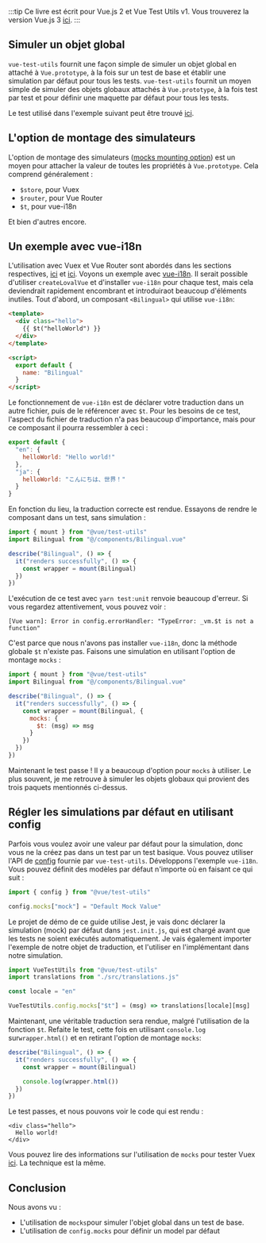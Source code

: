 :::tip Ce livre est écrit pour Vue.js 2 et Vue Test Utils v1.
Vous trouverez la version Vue.js 3 [ici](/v3/fr).
:::

## Simuler un objet global

`vue-test-utils` fournit une façon simple de simuler un objet global en attaché à `Vue.prototype`, à la fois sur un test de base et établir une simulation par défaut pour tous les tests.
`vue-test-utils` fournit un moyen simple de simuler des objets globaux attachés à `Vue.prototype`, à la fois test par test et pour définir une maquette par défaut pour tous les tests.

Le test utilisé dans l'exemple suivant peut être trouvé [ici](https://github.com/lmiller1990/vue-testing-handbook/blob/master/demo-app/tests/unit/Bilingual.spec.js).

## L'option de montage des simulateurs

L'option de montage des simulateurs ([mocks mounting option](https://vue-test-utils.vuejs.org/api/options.html#mocks)) est un moyen pour attacher la valeur de toutes les propriétés à `Vue.prototype`. Cela comprend généralement :

- `$store`, pour Vuex
- `$router`, pour Vue Router
- `$t`, pour vue-i18n

Et bien d'autres encore.

## Un exemple avec vue-i18n

L'utilisation avec Vuex et Vue Router sont abordés dans les sections respectives, [ici](./vuex-in-components.md) et [ici](./vue-router.md). Voyons un exemple avec [vue-i18n](https://github.com/kazupon/vue-i18n). Il serait possible d'utiliser `createLovalVue` et d'installer `vue-i18n` pour chaque test, mais cela deviendrait rapidement encombrant et introduiraot beaucoup d'éléments inutiles. Tout d'abord, un composant `<Bilingual>` qui utilise `vue-i18n`:

```html
<template>
  <div class="hello">
    {{ $t("helloWorld") }}
  </div>
</template>

<script>
  export default {
    name: "Bilingual"
  }
</script>
```
Le fonctionnement de `vue-i18n` est de déclarer votre traduction dans un autre fichier, puis de le référencer avec `$t`. Pour les besoins de ce test, l'aspect du fichier de traduction n'a pas beaucoup d'importance, mais pour ce composant il pourra ressembler à ceci :

```js
export default {
  "en": {
    helloWorld: "Hello world!"
  },
  "ja": {
    helloWorld: "こんにちは、世界！"
  }
}
```
En fonction du lieu, la traduction correcte est rendue. Essayons de rendre le composant dans un test, sans simulation :

```js
import { mount } from "@vue/test-utils"
import Bilingual from "@/components/Bilingual.vue"

describe("Bilingual", () => {
  it("renders successfully", () => {
    const wrapper = mount(Bilingual)
  })
})
```

L'exécution de ce test avec `yarn test:unit` renvoie beaucoup d'erreur. Si vous regardez attentivement, vous pouvez voir :

```
[Vue warn]: Error in config.errorHandler: "TypeError: _vm.$t is not a function"
```

C'est parce que nous n'avons pas installer `vue-i18n`, donc la méthode globale `$t` n'existe pas. Faisons une simulation en utilisant l'option de montage `mocks` :

```js
import { mount } from "@vue/test-utils"
import Bilingual from "@/components/Bilingual.vue"

describe("Bilingual", () => {
  it("renders successfully", () => {
    const wrapper = mount(Bilingual, {
      mocks: {
        $t: (msg) => msg
      }
    })
  })
})
```

Maintenant le test passe ! Il y a beaucoup d'option pour `mocks` à utiliser. Le plus souvent, je me retrouve à simuler les objets globaux qui provient des trois paquets mentionnés ci-dessus.

## Régler les simulations par défaut en utilisant config

Parfois vous voulez avoir une valeur par défaut pour la simulation, donc vous ne la créez pas dans un test par un test basique. Vous pouvez utiliser l'API de [config](https://vue-test-utils.vuejs.org/api/#vue-test-utils-config-options) fournie par `vue-test-utils`. Développons l'exemple `vue-i18n`. Vous pouvez définit des modèles par défaut n'importe où en faisant ce qui suit :

```js
import { config } from "@vue/test-utils"

config.mocks["mock"] = "Default Mock Value"
```
Le projet de démo de ce guide utilise Jest, je vais donc déclarer la simulation (mock) par défaut dans `jest.init.js`, qui est chargé avant que les tests ne soient exécutés automatiquement. Je vais également importer l'exemple de notre objet de traduction, et l'utiliser en l'implémentant dans notre simulation.

```js
import VueTestUtils from "@vue/test-utils"
import translations from "./src/translations.js"

const locale = "en"

VueTestUtils.config.mocks["$t"] = (msg) => translations[locale][msg]
```
Maintenant, une véritable traduction sera rendue, malgré l'utilisation de la fonction `$t`. Refaite le test, cette fois en utilisant `console.log` sur`wrapper.html()` et en retirant l'option de montage `mocks`:


```js
describe("Bilingual", () => {
  it("renders successfully", () => {
    const wrapper = mount(Bilingual)

    console.log(wrapper.html())
  })
})
```
Le test passes, et nous pouvons voir le code qui est rendu :

```
<div class="hello">
  Hello world!
</div>
```
Vous pouvez lire des informations sur l'utilisation de `mocks` pour tester Vuex [ici](https://lmiller1990.github.io/vue-testing-handbook/vuex-in-components.html#using-a-mock-store). La technique est la même.

## Conclusion

Nous avons vu :


- L'utilisation de `mocks`pour simuler l'objet global dans un test de base.
- L'utilisation de `config.mocks` pour définir un model par défaut
